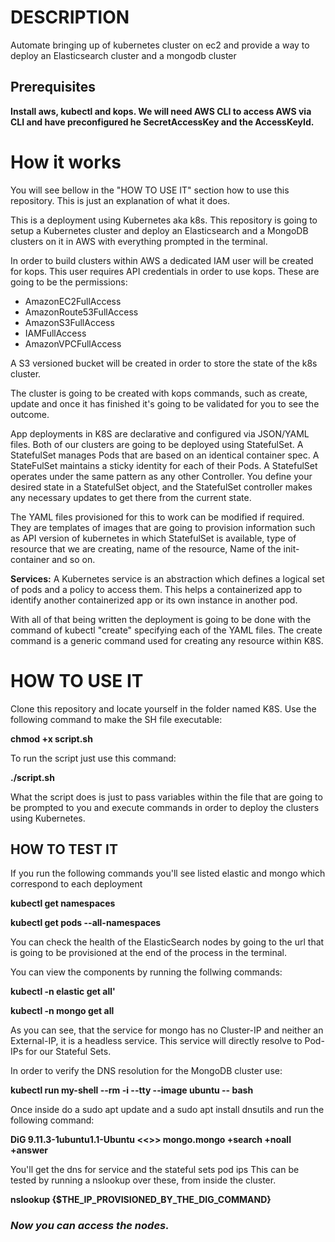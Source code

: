 # **DESCRIPTION**

Automate bringing up of kubernetes cluster on ec2 and provide a way to deploy an Elasticsearch cluster and a mongodb cluster

## Prerequisites
**Install aws, kubectl and kops.
We will need AWS CLI to access AWS via CLI and have preconfigured he SecretAccessKey and the AccessKeyId.**

# **How it works**
You will see bellow in the "HOW TO USE IT" section how to use this repository. This is just an explanation of what it does.

This is a deployment using Kubernetes aka k8s. This repository is going to setup a Kubernetes cluster and deploy an Elasticsearch and a MongoDB clusters on it in AWS with everything prompted in the terminal.

In order to build clusters within AWS a dedicated IAM user will be created for kops. This user requires API credentials in order to use kops.
These are going to be the permissions:
* AmazonEC2FullAccess
* AmazonRoute53FullAccess
* AmazonS3FullAccess
* IAMFullAccess
* AmazonVPCFullAccess

A S3 versioned bucket will be created in order to store the state of the k8s cluster.

The cluster is going to be created with kops commands, such as create, update and once it has finished it's going to be validated for you to see the outcome.

App deployments in K8S are declarative and configured via JSON/YAML files. Both of our clusters are going to be deployed using StatefulSet.
A StatefulSet manages Pods that are based on an identical container spec. A StateFulSet maintains a sticky identity for each of their Pods.
A StatefulSet operates under the same pattern as any other Controller. You define your desired state in a StatefulSet object, and the StatefulSet controller makes any necessary updates to get there from the current state.

The YAML files provisioned for this to work can be modified if required. They are templates of images that are going to provision information such as API version of kubernetes in which StatefulSet is available, type of resource that we are creating, name of the resource, Name of the init-container and so on.

**Services:** A Kubernetes service is an abstraction which defines a logical set of pods and a policy to access them. This helps a containerized app to identify another containerized app or its own instance in another pod.

With all of that being written the deployment is going to be done with the command of kubectl "create" specifying each of the YAML files.
The create command is a generic command used for creating any resource within K8S.


# HOW TO USE IT
Clone this repository and locate yourself in the folder named K8S.
Use the following command to make the SH file executable:

**chmod +x script.sh**

To run the script just use this command:

**./script.sh**

What the script does is just to pass variables within the file that are going to be prompted to you and execute commands in order to deploy the clusters using Kubernetes.

## HOW TO TEST IT
If you run the following commands you'll see listed elastic and mongo which correspond to each deployment

**kubectl get namespaces**

**kubectl get pods --all-namespaces**

You can check the health of the ElasticSearch nodes by going to the url that is going to be provisioned at the end of the process in the terminal.

You can view the components by running the follwing commands:

**kubectl -n elastic get all'**

**kubectl -n mongo get all**

As you can see, that the service for mongo has no Cluster-IP and neither an External-IP, it is a headless service. This service will directly resolve to Pod-IPs for our Stateful Sets.

In order to verify the DNS resolution for the MongoDB cluster use:

**kubectl run my-shell --rm -i --tty --image ubuntu -- bash**

Once inside do a sudo apt update and a sudo apt install dnsutils and run the following command:

**DiG 9.11.3-1ubuntu1.1-Ubuntu <<>> mongo.mongo +search +noall +answer**

You'll get the dns for service and the stateful sets pod ips This can be tested by running a nslookup over these, from inside the cluster.

**nslookup {$THE_IP_PROVISIONED_BY_THE_DIG_COMMAND}**

### **_Now you can access the nodes._**
